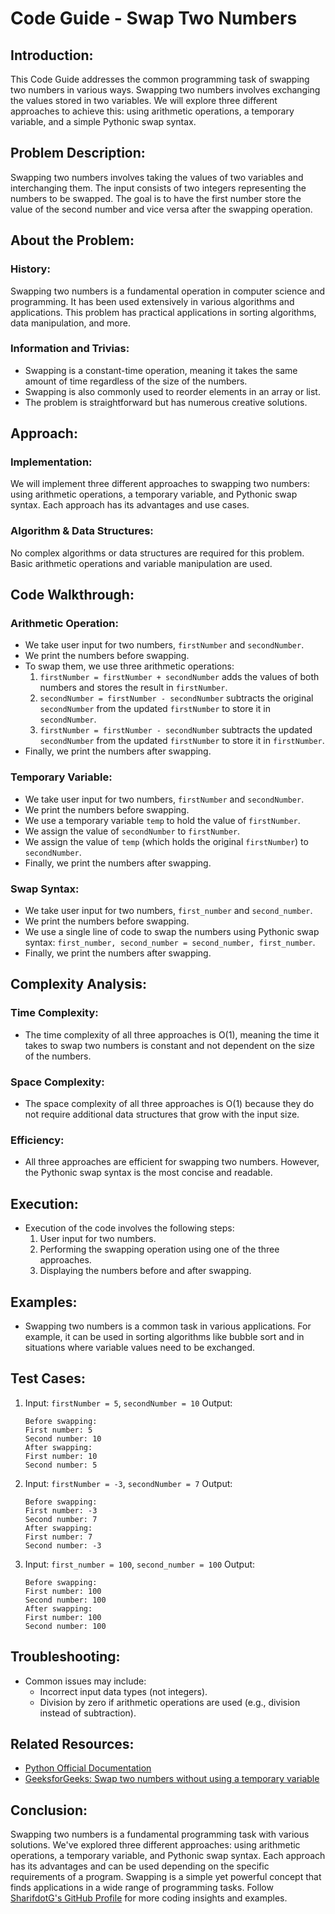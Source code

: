 # Code Guide - Swap Two Numbers

## Introduction:
This Code Guide addresses the common programming task of swapping two numbers in various ways. Swapping two numbers involves exchanging the values stored in two variables. We will explore three different approaches to achieve this: using arithmetic operations, a temporary variable, and a simple Pythonic swap syntax.

## Problem Description:
Swapping two numbers involves taking the values of two variables and interchanging them. The input consists of two integers representing the numbers to be swapped. The goal is to have the first number store the value of the second number and vice versa after the swapping operation.

## About the Problem:
### History:
Swapping two numbers is a fundamental operation in computer science and programming. It has been used extensively in various algorithms and applications. This problem has practical applications in sorting algorithms, data manipulation, and more.

### Information and Trivias:
- Swapping is a constant-time operation, meaning it takes the same amount of time regardless of the size of the numbers.
- Swapping is also commonly used to reorder elements in an array or list.
- The problem is straightforward but has numerous creative solutions.

## Approach:
### Implementation:
We will implement three different approaches to swapping two numbers: using arithmetic operations, a temporary variable, and Pythonic swap syntax. Each approach has its advantages and use cases.

### Algorithm & Data Structures:
No complex algorithms or data structures are required for this problem. Basic arithmetic operations and variable manipulation are used.

## Code Walkthrough:
### Arithmetic Operation:
- We take user input for two numbers, `firstNumber` and `secondNumber`.
- We print the numbers before swapping.
- To swap them, we use three arithmetic operations:
  1. `firstNumber = firstNumber + secondNumber` adds the values of both numbers and stores the result in `firstNumber`.
  2. `secondNumber = firstNumber - secondNumber` subtracts the original `secondNumber` from the updated `firstNumber` to store it in `secondNumber`.
  3. `firstNumber = firstNumber - secondNumber` subtracts the updated `secondNumber` from the updated `firstNumber` to store it in `firstNumber`.
- Finally, we print the numbers after swapping.

### Temporary Variable:
- We take user input for two numbers, `firstNumber` and `secondNumber`.
- We print the numbers before swapping.
- We use a temporary variable `temp` to hold the value of `firstNumber`.
- We assign the value of `secondNumber` to `firstNumber`.
- We assign the value of `temp` (which holds the original `firstNumber`) to `secondNumber`.
- Finally, we print the numbers after swapping.

### Swap Syntax:
- We take user input for two numbers, `first_number` and `second_number`.
- We print the numbers before swapping.
- We use a single line of code to swap the numbers using Pythonic swap syntax: `first_number, second_number = second_number, first_number`.
- Finally, we print the numbers after swapping.

## Complexity Analysis:
### Time Complexity:
- The time complexity of all three approaches is O(1), meaning the time it takes to swap two numbers is constant and not dependent on the size of the numbers.

### Space Complexity:
- The space complexity of all three approaches is O(1) because they do not require additional data structures that grow with the input size.

### Efficiency:
- All three approaches are efficient for swapping two numbers. However, the Pythonic swap syntax is the most concise and readable.

## Execution:
- Execution of the code involves the following steps:
  1. User input for two numbers.
  2. Performing the swapping operation using one of the three approaches.
  3. Displaying the numbers before and after swapping.

## Examples:
- Swapping two numbers is a common task in various applications. For example, it can be used in sorting algorithms like bubble sort and in situations where variable values need to be exchanged.

## Test Cases:
1. Input: `firstNumber = 5`, `secondNumber = 10`
   Output: 
   ```
   Before swapping:
   First number: 5
   Second number: 10
   After swapping:
   First number: 10
   Second number: 5
   ```

2. Input: `firstNumber = -3`, `secondNumber = 7`
   Output:
   ```
   Before swapping:
   First number: -3
   Second number: 7
   After swapping:
   First number: 7
   Second number: -3
   ```

3. Input: `first_number = 100`, `second_number = 100`
   Output:
   ```
   Before swapping:
   First number: 100
   Second number: 100
   After swapping:
   First number: 100
   Second number: 100
   ```

## Troubleshooting:
- Common issues may include:
  - Incorrect input data types (not integers).
  - Division by zero if arithmetic operations are used (e.g., division instead of subtraction).

## Related Resources:
- [Python Official Documentation](https://docs.python.org/3/)
- [GeeksforGeeks: Swap two numbers without using a temporary variable](https://www.geeksforgeeks.org/swap-two-numbers-without-using-temporary-variable/)

## Conclusion:
Swapping two numbers is a fundamental programming task with various solutions. We've explored three different approaches: using arithmetic operations, a temporary variable, and Pythonic swap syntax. Each approach has its advantages and can be used depending on the specific requirements of a program. Swapping is a simple yet powerful concept that finds applications in a wide range of programming tasks. Follow [SharifdotG's GitHub Profile](https://github.com/SharifdotG) for more coding insights and examples.